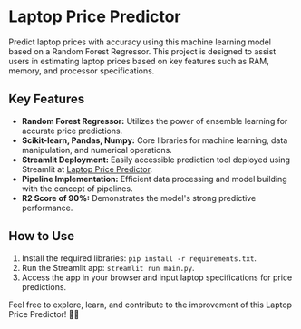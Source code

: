 # Laptop Price Predictor

Predict laptop prices with accuracy using this machine learning model based on a Random Forest Regressor. This project is designed to assist users in estimating laptop prices based on key features such as RAM, memory, and processor specifications.

## Key Features

- **Random Forest Regressor:** Utilizes the power of ensemble learning for accurate price predictions.
- **Scikit-learn, Pandas, Numpy:** Core libraries for machine learning, data manipulation, and numerical operations.
- **Streamlit Deployment:** Easily accessible prediction tool deployed using Streamlit at [Laptop Price Predictor](https://laptop-price-predictor-2023.streamlit.app/).
- **Pipeline Implementation:** Efficient data processing and model building with the concept of pipelines.
- **R2 Score of 90%:** Demonstrates the model's strong predictive performance.

## How to Use

1. Install the required libraries: `pip install -r requirements.txt`.
2. Run the Streamlit app: `streamlit run main.py`.
3. Access the app in your browser and input laptop specifications for price predictions.



Feel free to explore, learn, and contribute to the improvement of this Laptop Price Predictor! 🚀✨
